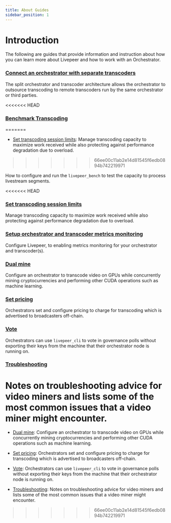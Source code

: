 ```yaml
---
title: About Guides
sidebar_position: 1
---
```


# Introduction

The following are guides that provide information and instruction about how you can learn more about Livepeer and how to work with an Orchestrator.

### [Connect an orchestrator with separate transcoders](/video-miners/guides/o-t-split) 

The split orchestrator and transcoder architecture allows the orchestrator to outsource transcoding to remote transcoders run by the same orchestrator or  third parties. 

<<<<<<< HEAD
### [Benchmark Transcoding](/video-miners/guides/benchmarking)
=======
- [Set transcoding session limits](/video-miners/guides/session-limits): Manage transcoding capacity to maximize work received while also protecting against performance degradation due to overload.
>>>>>>> 66ee00c11ab2e14d81545f6edb0894b742219971

How to configure and run the `livepeer_bench` to test the capacity to process livestream segments.

<<<<<<< HEAD
### [Set transcoding session limits](/video-miners/how-to-guides/session-limits)

Manage transcoding capacity to maximize work received while also protecting against performance degradation due to overload.

### [Setup orchestrator and transcoder metrics monitoring](/video-miners/guides/metrics-monitoring)

Configure Livepeer, to enabling metrics monitoring for your orchestrator and transcoder(s).

### [Dual mine](/video-miners/how-to-guides/dual-mining)

Configure an orchestrator to transcode video on GPUs while concurrently mining cryptocurrencies and performing other CUDA operations such as machine learning.

### [Set pricing](/video-miners/how-to-guides/pricing) 

Orchestrators set and configure pricing to charge for transcoding which is advertised to broadcasters off-chain.

### [Vote](/video-miners/how-to-guides/vote)

Orchestrators can use `livepeer_cli` to vote in governance polls without exporting their keys from the machine that their orchestrator node is running on.

### [Troubleshooting](/video-miners/how-to-guides/troubleshooting)

Notes on troubleshooting advice for video miners and lists some of the most common issues that a video miner might encounter.
=======
- [Dual mine](/video-miners/guides/dual-mining): Configure an orchestrator to transcode video on GPUs while concurrently mining cryptocurrencies and performing other CUDA operations such as machine learning.

- [Set pricing](/video-miners/guides/pricing): Orchestrators set and configure pricing to charge for transcoding which is advertised to broadcasters off-chain.

- [Vote](/video-miners/guides/vote): Orchestrators can use `livepeer_cli` to vote in governance polls without exporting their keys from the machine that their orchestrator node is running on.

- [Troubleshooting](/video-miners/guides/troubleshooting): Notes on troubleshooting advice for video miners and lists some of the most common issues that a video miner might encounter.
>>>>>>> 66ee00c11ab2e14d81545f6edb0894b742219971

